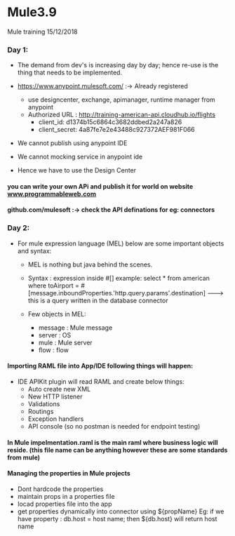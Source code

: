 # Mule3.9
Mule training 15/12/2018

### Day 1: 
- The demand from dev's is increasing day by day; hence re-use is the thing that needs to be implemented.
- https://www.anypoint.mulesoft.com/ :-> Already registered 
    - use designcenter, exchange, apimanager, runtime manager from anypoint 
    - Authorized URL : http://training-american-api.cloudhub.io/flights
      - client_id:  d1374b15c6864c3682ddbed2a247a826
      - client_secret:   4a87fe7e2e43488c927372AEF981F066
      
- We cannot publish using anypoint IDE
- We cannot mocking service in anypoint ide
- Hence we have to use the Design Center

#### you can write your own APi and publish it for world on website www.programmableweb.com

#### github.com/mulesoft :-> check the API definations for eg: connectors

### Day 2:
- For mule expression language (MEL) below are some important objects and syntax:
    - MEL is nothing but java behind the scenes.
    - Syntax : expression inside #[] example: select * from american where toAirport = #[message.inboundProperties.'http.query.params'.destination] ---> this is a query written in the database connector
    
    - Few objects in MEL:
        - message : Mule message
        - server : OS
        - mule : Mule server
        - flow : flow
        
#### Importing RAML file into App/IDE following things will happen:
- IDE APIKit plugin will read RAML and create below things:
    - Auto create new XML
    - New HTTP listener
    - Validations
    - Routings
    - Exception handlers
    - API console (so no postman is needed for endpoint testing)

#### In Mule impelmentation.raml is the main raml where business logic will reside. (this file name can be anything however these are some standards from mule)

#### Managing the properties in Mule projects
- Dont hardcode the properties
- maintain props in a properties file
- locad properties file into the app
- get properties dynamically into connector using ${propName}
    Eg: if we have property : db.host = host name; then ${db.host} will return host name
